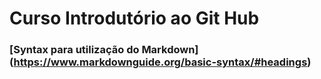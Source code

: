 # Curso Introdutório ao Git Hub

###  [Syntax para utilização do Markdown] (https://www.markdownguide.org/basic-syntax/#headings)